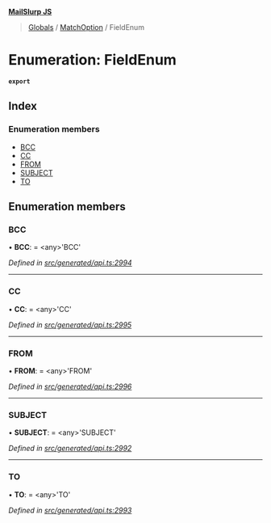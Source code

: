 **[MailSlurp JS](../README.md)**

> [Globals](../README.md) / [MatchOption](../modules/matchoption.md) / FieldEnum

# Enumeration: FieldEnum

**`export`** 

## Index

### Enumeration members

* [BCC](matchoption.fieldenum.md#bcc)
* [CC](matchoption.fieldenum.md#cc)
* [FROM](matchoption.fieldenum.md#from)
* [SUBJECT](matchoption.fieldenum.md#subject)
* [TO](matchoption.fieldenum.md#to)

## Enumeration members

### BCC

•  **BCC**:  = \<any>'BCC'

*Defined in [src/generated/api.ts:2994](https://github.com/mailslurp/mailslurp-client/blob/37bf78e/src/generated/api.ts#L2994)*

___

### CC

•  **CC**:  = \<any>'CC'

*Defined in [src/generated/api.ts:2995](https://github.com/mailslurp/mailslurp-client/blob/37bf78e/src/generated/api.ts#L2995)*

___

### FROM

•  **FROM**:  = \<any>'FROM'

*Defined in [src/generated/api.ts:2996](https://github.com/mailslurp/mailslurp-client/blob/37bf78e/src/generated/api.ts#L2996)*

___

### SUBJECT

•  **SUBJECT**:  = \<any>'SUBJECT'

*Defined in [src/generated/api.ts:2992](https://github.com/mailslurp/mailslurp-client/blob/37bf78e/src/generated/api.ts#L2992)*

___

### TO

•  **TO**:  = \<any>'TO'

*Defined in [src/generated/api.ts:2993](https://github.com/mailslurp/mailslurp-client/blob/37bf78e/src/generated/api.ts#L2993)*
